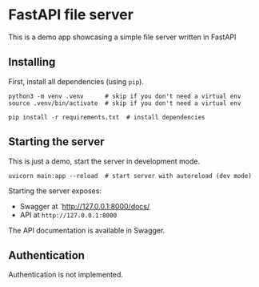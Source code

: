 # FastAPI file server
This is a demo app showcasing a simple file server written in FastAPI

## Installing
First, install all dependencies (using `pip`).


```shell
python3 -m venv .venv      # skip if you don't need a virtual env
source .venv/bin/activate  # skip if you don't need a virtual env

pip install -r requirements.txt  # install dependencies
```

## Starting the server
This is just a demo, start the server in development mode.

```shell
uvicorn main:app --reload  # start server with autoreload (dev mode)
```

Starting the server exposes:
* Swagger at `http://127.0.0.1:8000/docs/
* API at `http://127.0.0.1:8000`

The API documentation is available in Swagger.

## Authentication
Authentication is not implemented.
